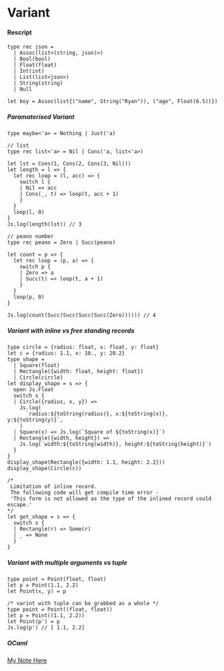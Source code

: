 # Variant

#### Rescript
```reasonml
type rec json =
  | Assoc(list<(string, json)>)
  | Bool(bool)
  | Float(float)
  | Int(int)
  | List(list<json>)
  | String(string)
  | Null

let boy = Assoc(list{("name", String("Ryan")), ("age", Float(6.5))})
```

##### Paramaterised Variant
```reasonml
type maybe<'a> = Nothing | Just('a)

// list
type rec list<'a> = Nil | Cons('a, list<'a>)

let lst = Cons(1, Cons(2, Cons(3, Nil)))
let length = l => {
  let rec loop = (l, acc) => {
    switch l {
    | Nil => acc
    | Cons(_, t) => loop(t, acc + 1)
    }
  }
  loop(l, 0)
}
Js.log(length(lst)) // 3

// peano number
type rec peano = Zero | Succ(peano)

let count = p => {
  let rec loop = (p, a) => {
    switch p {
    | Zero => a
    | Succ(t) => loop(t, a + 1)
    }
  }
  loop(p, 0)
}

Js.log(count(Succ(Succ(Succ(Succ(Zero)))))) // 4
```

##### Variant with inline vs free standing records
```reasonml
type circle = {radius: float, x: float, y: float}
let c = {radius: 1.1, x: 10., y: 20.2}
type shape =
  | Square(float)
  | Rectangle({width: float, height: float})
  | Circle(circle)
let display_shape = s => {
  open Js.Float
  switch s {
  | Circle({radius, x, y}) =>
    Js.log(
      `radius:${toString(radius)}, x:${toString(x)}, y:${toString(y)}`,
    )
  | Square(x) => Js.log(`Square of ${toString(x)}`)
  | Rectangle({width, height}) =>
    Js.log(`width:${toString(width)}, height:${toString(height)}`)
  }
}
display_shape(Rectangle({width: 1.1, height: 2.2}))
display_shape(Circle(c))

/* 
 Limitation of inline record.
 The following code will get compile time error - 
 'This form is not allowed as the type of the inlined record could escape.'
*/
let get_shape = s => {
  switch s {
  | Rectangle(r) => Some(r)
  | _ => None
  }
}
```

##### Variant with multiple arguments vs tuple
```reasonml
type point = Point(float, float)
let p = Point(1.1, 2.2)
let Point(x, y) = p

/* varint with tuple can be grabbed as a whole */
type point = Point((float, float))
let p = Point((1.1, 2.2))
let Point(p') = p
Js.log(p') // [ 1.1, 2.2]
```

##### OCaml
[My Note Here](https://github.com/nyinyithann/notes_on_ocaml/blob/main/notes/lang/variants.ipynb)
